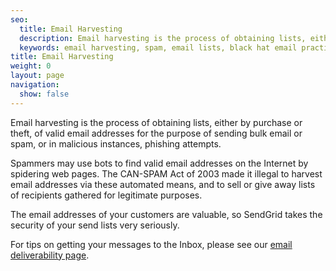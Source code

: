 ```yaml
---
seo:
  title: Email Harvesting
  description: Email harvesting is the process of obtaining lists, either by purchase or theft, of valid email addresses for the purpose of sending bulk email or spam
  keywords: email harvesting, spam, email lists, black hat email practices
title: Email Harvesting
weight: 0
layout: page
navigation:
  show: false
---
```



Email harvesting is the process of obtaining lists, either by purchase or theft, of valid email addresses for the purpose of sending bulk email or spam, or in malicious instances, phishing attempts.

Spammers may use bots to find valid email addresses on the Internet by spidering web pages. The CAN-SPAM Act of 2003 made it illegal to harvest email addresses via these automated means, and to sell or give away lists of recipients gathered for legitimate purposes.

The email addresses of your customers are valuable, so SendGrid takes the security of your send lists very seriously.

For tips on getting your messages to the Inbox, please see our [email deliverability page]({{root_url}}/knowledge-center/sending-email/email-deliverability/).
